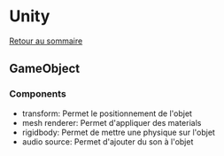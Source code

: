 # Unity

[Retour au sommaire](docs/index)

## GameObject

### Components
- transform: Permet le positionnement de l'objet
- mesh renderer: Permet d'appliquer des materials
- rigidbody: Permet de mettre une physique sur l'objet
- audio source: Permet d'ajouter du son à l'objet
